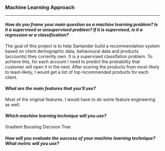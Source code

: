 ### Machine Learning Approach
---------------------------------------

#### _How do you frame your main question as a machine learning problem? Is it a supervised or unsupervised problem? If it is supervised, is it a regression or a classification?_

The goal of this project is to help Santander build a recommendation system based on client demographic data, behavioural data and products (accounts) they currently own. It is a supervised classifation problem. To achieve this, for each account I need to predict the probability that customer will open it in the next. After scoring the products from most-likely to least-likely, I would get a list of top recommended products for each client. 



#### _What are the main features that you'll use?_
Most of the original features. I would have to do some feature engineering as well.

#### _Which machine learning technique will you use?_

Gradient Boosting Decision Tree

#### _How will you evaluate the success of your machine learning technique? What metric will you use?_
